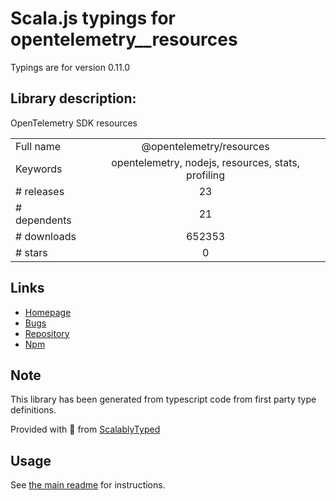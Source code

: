 
# Scala.js typings for opentelemetry__resources

Typings are for version 0.11.0

## Library description:
OpenTelemetry SDK resources

|                    |                 |
| ------------------ | :-------------: |
| Full name          | @opentelemetry/resources |
| Keywords           | opentelemetry, nodejs, resources, stats, profiling |
| # releases         | 23 |
| # dependents       | 21 |
| # downloads        | 652353 |
| # stars            | 0 |

## Links
- [Homepage](https://github.com/open-telemetry/opentelemetry-js#readme)
- [Bugs](https://github.com/open-telemetry/opentelemetry-js/issues)
- [Repository](https://github.com/open-telemetry/opentelemetry-js)
- [Npm](https://www.npmjs.com/package/%40opentelemetry%2Fresources)
    


## Note
This library has been generated from typescript code from first party type definitions.

Provided with :purple_heart: from [ScalablyTyped](https://github.com/oyvindberg/ScalablyTyped)

## Usage
See [the main readme](../../readme.md) for instructions.


